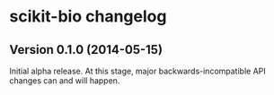 scikit-bio changelog
====================

Version 0.1.0 (2014-05-15)
--------------------------

Initial alpha release. At this stage, major backwards-incompatible API changes can and will happen.
